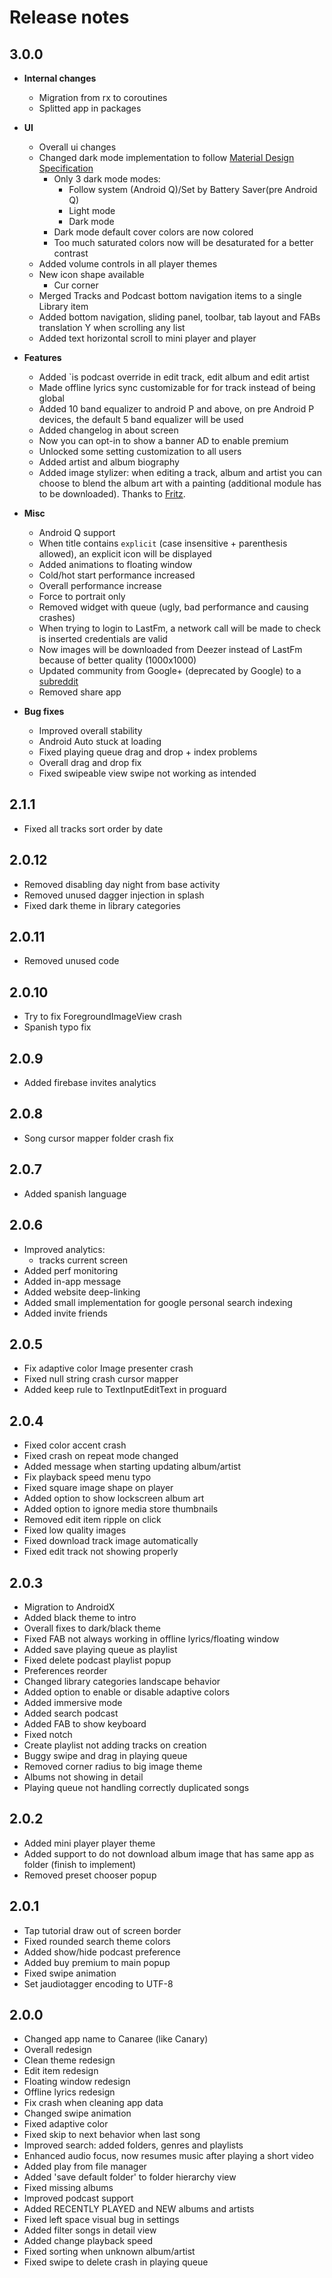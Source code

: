 # Release notes

## 3.0.0

- **Internal changes**
    - Migration from rx to coroutines
    - Splitted app in packages

- **UI**
    - Overall ui changes
    - Changed dark mode implementation to follow [Material Design Specification](https://material.io/design/color/dark-theme.html)
        - Only 3 dark mode modes:
            - Follow system (Android Q)/Set by Battery Saver(pre Android Q)
            - Light mode 
            - Dark mode
        - Dark mode default cover colors are now colored
        - Too much saturated colors now will be desaturated for a better contrast
    - Added volume controls in all player themes
    - New icon shape available
        - Cur corner
    - Merged Tracks and Podcast bottom navigation items to a single Library item
    - Added bottom navigation, sliding panel, toolbar, tab layout and FABs translation Y when 
        scrolling any list
    - Added text horizontal scroll to mini player and player 
            
- **Features**
    - Added `is podcast override in edit track, edit album and edit artist
    - Made offline lyrics sync customizable for for track instead of being global
    - Added 10 band equalizer to android P and above, on pre Android P devices, the default 5 band 
        equalizer will be used
    - Added changelog in about screen
    - Now you can opt-in to show a banner AD to enable premium
    - Unlocked some setting customization to all users
    - Added artist and album biography
    - Added image stylizer: when editing a track, album and artist you can choose to blend the album 
        art with a painting (additional module has to be downloaded). Thanks to [Fritz](https://www.fritz.ai/). 
      
- **Misc**
    - Android Q support
    - When title contains `explicit` (case insensitive + parenthesis allowed), an explicit icon
        will be displayed
    - Added animations to floating window
    - Cold/hot start performance increased
    - Overall performance increase
    - Force to portrait only
    - Removed widget with queue (ugly, bad performance and causing crashes)
    - When trying to login to LastFm, a network call will be made to check is inserted
        credentials are valid
    - Now images will be downloaded from Deezer instead of LastFm because of better quality (1000x1000)
    - Updated community from Google+ (deprecated by Google) to a [subreddit](https://www.reddit.com/r/canaree/)
    - Removed share app  
            
- **Bug fixes**
    - Improved overall stability
    - Android Auto stuck at loading 
    - Fixed playing queue drag and drop + index problems
    - Overall drag and drop fix
    - Fixed swipeable view swipe not working as intended  

## 2.1.1
- Fixed all tracks sort order by date

## 2.0.12
- Removed disabling day night from base activity
- Removed unused dagger injection in splash
- Fixed dark theme in library categories

## 2.0.11
- Removed unused code


## 2.0.10
- Try to fix ForegroundImageView crash
- Spanish typo fix

## 2.0.9
- Added firebase invites analytics

## 2.0.8
- Song cursor mapper folder crash fix

## 2.0.7
- Added spanish language

## 2.0.6
- Improved analytics:
    - tracks current screen
- Added perf monitoring
- Added in-app message
- Added website deep-linking
- Added small implementation for google personal search indexing
- Added invite friends

## 2.0.5
- Fix adaptive color Image presenter crash
- Fixed null string crash cursor mapper
- Added keep rule to TextInputEditText in proguard

## 2.0.4
- Fixed color accent crash
- Fixed crash on repeat mode changed
- Added message when starting updating album/artist
- Fix playback speed menu typo
- Fixed square image shape on player
- Added option to show lockscreen album art
- Added option to ignore media store thumbnails
- Removed edit item ripple on click
- Fixed low quality images
- Fixed download track image automatically
- Fixed edit track not showing properly

## 2.0.3

- Migration to AndroidX
- Added black theme to intro
- Overall fixes to dark/black theme
- Fixed FAB not always working in offline lyrics/floating window
- Added save playing queue as playlist
- Fixed delete podcast playlist popup
- Preferences reorder
- Changed library categories landscape behavior
- Added option to enable or disable adaptive colors
- Added immersive mode
- Added search podcast
- Added FAB to show keyboard
- Fixed notch
- Create playlist not adding tracks on creation
- Buggy swipe and drag in playing queue
- Removed corner radius to big image theme
- Albums not showing in detail
- Playing queue not handling correctly duplicated songs


## 2.0.2
- Added mini player player theme
- Added support to do not download album image that has same app as folder (finish to implement)
- Removed preset chooser popup


## 2.0.1
- Tap tutorial draw out of screen border
- Fixed rounded search theme colors
- Added show/hide podcast preference
- Added buy premium to main popup
- Fixed swipe animation
- Set jaudiotagger encoding to UTF-8


## 2.0.0
- Changed app name to Canaree (like Canary)
- Overall redesign
- Clean theme redesign
- Edit item redesign
- Floating window redesign
- Offline lyrics redesign
- Fix crash when cleaning app data
- Changed swipe animation
- Fixed adaptive color
- Fixed skip to next behavior when last song
- Improved search: added folders, genres and playlists
- Enhanced audio focus, now resumes music after playing a short video
- Added play from file manager
- Added 'save default folder' to folder hierarchy view
- Fixed missing albums
- Improved podcast support
- Added RECENTLY PLAYED and NEW albums and artists
- Fixed left space visual bug in settings
- Added filter songs in detail view
- Added change playback speed
- Fixed sorting when unknown album/artist
- Fixed swipe to delete crash in playing queue